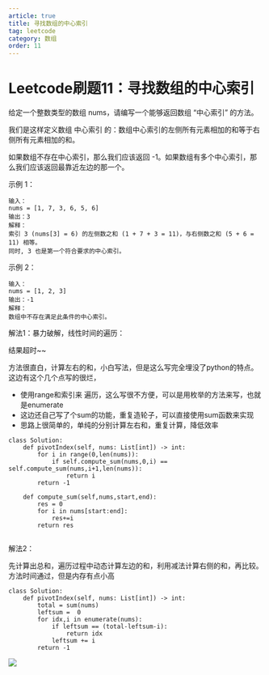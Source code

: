 ```yaml
---
article: true
title: 寻找数组的中心索引
tag: leetcode
category: 数组
order: 11
---
```


# Leetcode刷题11：寻找数组的中心索引

给定一个整数类型的数组 nums，请编写一个能够返回数组 “中心索引” 的方法。

我们是这样定义数组 中心索引 的：数组中心索引的左侧所有元素相加的和等于右侧所有元素相加的和。

如果数组不存在中心索引，那么我们应该返回 -1。如果数组有多个中心索引，那么我们应该返回最靠近左边的那一个。

 

示例 1：

```
输入：
nums = [1, 7, 3, 6, 5, 6]
输出：3
解释：
索引 3 (nums[3] = 6) 的左侧数之和 (1 + 7 + 3 = 11)，与右侧数之和 (5 + 6 = 11) 相等。
同时, 3 也是第一个符合要求的中心索引。
```

示例 2：

```
输入：
nums = [1, 2, 3]
输出：-1
解释：
数组中不存在满足此条件的中心索引。
```



解法1：暴力破解，线性时间的遍历：

结果超时~~

方法很直白，计算左右的和，小白写法，但是这么写完全埋没了python的特点。这边有这个几个点写的很烂，

- 使用range和索引来 遍历，这么写很不方便，可以是用枚举的方法来写，也就是enumerate
- 这边还自己写了个sum的功能，重复造轮子，可以直接使用sum函数来实现
- 思路上很简单的，单纯的分别计算左右和，重复计算，降低效率

```
class Solution:
    def pivotIndex(self, nums: List[int]) -> int:
        for i in range(0,len(nums)):
            if self.compute_sum(nums,0,i) == self.compute_sum(nums,i+1,len(nums)):
                return i
        return -1
    
    def compute_sum(self,nums,start,end):
        res = 0
        for i in nums[start:end]:
            res+=i
        return res
            
```



解法2：

先计算出总和，遍历过程中动态计算左边的和，利用减法计算右侧的和，再比较。方法时间通过，但是内存有点小高

```
class Solution:
    def pivotIndex(self, nums: List[int]) -> int:
        total = sum(nums)
        leftsum =  0 
        for idx,i in enumerate(nums):
            if leftsum == (total-leftsum-i):
                return idx
            leftsum += i
        return -1
```
![](https://golearning.oss-cn-shanghai.aliyuncs.com/obsidian扫码_搜索联合传播样式-标准色版.png)




